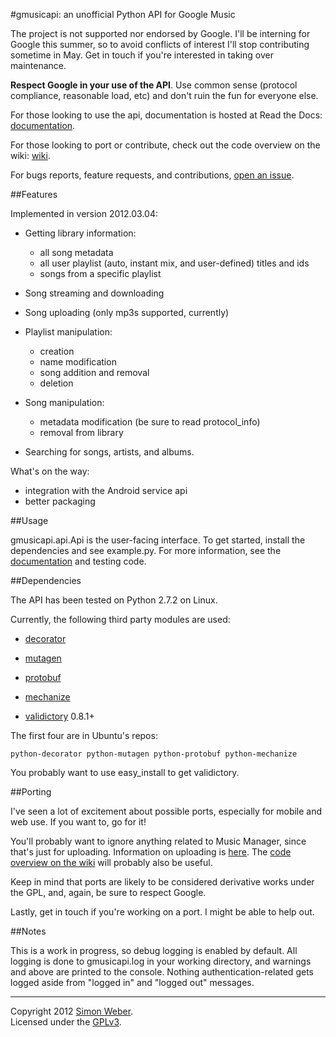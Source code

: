 #gmusicapi: an unofficial Python API for Google Music

The project is not supported nor endorsed by Google. I'll be interning for Google this summer, so to avoid conflicts of interest I'll stop contributing sometime in May. Get in touch if you're interested in taking over maintenance.

**Respect Google in your use of the API**. Use common sense (protocol compliance, reasonable load, etc) and don't ruin the fun for everyone else.

For those looking to use the api, documentation is hosted at Read the Docs: [documentation](http://readthedocs.org/docs/unofficial-google-music-api/en/latest).

For those looking to port or contribute, check out the code overview on the wiki: [wiki](https://github.com/simon-weber/Unofficial-Google-Music-API/wiki/Codebase-Overview).

For bugs reports, feature requests, and contributions, [open an issue](https://github.com/simon-weber/Unofficial-Google-Music-API/issues/new).

##Features

Implemented in version 2012.03.04:

* Getting library information:
    * all song metadata
    * all user playlist (auto, instant mix, and user-defined) titles and ids
    * songs from a specific playlist

* Song streaming and downloading

* Song uploading (only mp3s supported, currently)

* Playlist manipulation:
    * creation
    * name modification
    * song addition and removal
    * deletion

* Song manipulation:
    * metadata modification (be sure to read protocol_info)
    * removal from library

* Searching for songs, artists, and albums.

What's on the way:

* integration with the Android service api
* better packaging

##Usage

gmusicapi.api.Api is the user-facing interface.
To get started, install the dependencies and see example.py. For more information, see the [documentation](http://readthedocs.org/docs/unofficial-google-music-api/en/latest) and testing code.

##Dependencies

The API has been tested on Python 2.7.2 on Linux.

Currently, the following third party modules are used:

* [decorator](http://pypi.python.org/pypi/decorator)

* [mutagen](http://code.google.com/p/mutagen)

* [protobuf](http://code.google.com/p/protobuf)

* [mechanize](http://wwwsearch.sourceforge.net/mechanize/)

* [validictory](http://pypi.python.org/pypi/validictory) 0.8.1+

The first four are in Ubuntu's repos:
    
    python-decorator python-mutagen python-protobuf python-mechanize

You probably want to use easy_install to get validictory.


##Porting

I've seen a lot of excitement about possible ports, especially for mobile and web use. If you want to, go for it! 

You'll probably want to ignore anything related to Music Manager, since that's just for uploading. Information on uploading is [here](https://github.com/simon-weber/google-music-protocol). The [code overview on the wiki](https://github.com/simon-weber/Unofficial-Google-Music-API/wiki/Codebase-Overview) will probably also be useful.

Keep in mind that ports are likely to be considered derivative works under the GPL, and, again, be sure to respect Google.

Lastly, get in touch if you're working on a port. I might be able to help out.

##Notes

This is a work in progress, so debug logging is enabled by default.
All logging is done to gmusicapi.log in your working directory, and warnings and above are printed to the console.
Nothing authentication-related gets logged aside from "logged in" and "logged out" messages.


- - -
  

Copyright 2012 [Simon Weber](https://plus.google.com/103350848301234480355).  
Licensed under the [GPLv3](http://www.gnu.org/licenses/gpl.txt).

